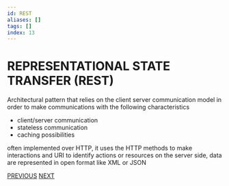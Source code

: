 ```yaml
---
id: REST
aliases: []
tags: []
index: 13
---
```


# REPRESENTATIONAL STATE TRANSFER (REST)

Architectural pattern that relies on the client server communication model in order to make communications with the following characteristics

- client/server communication
- stateless communication
- caching possibilities

often implemented over HTTP, it uses the HTTP methods to make interactions and URI to identify actions or resources on the server side, data are represented in open format like XML or JSON

[PREVIOUS](REQUEST_RESPONSE.md) [NEXT](COAP.md)
